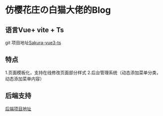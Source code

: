 # 仿樱花庄の白猫大佬的Blog
## 语言Vue+ vite + Ts
git 项目地址[Sakura-vue3-ts](http://github.com/dovelinnnnnn/Sakura-vue3-ts)
    
## 特点
1.页面模板化，支持在线修改页面部分样式
2.后台管理系统（动态添加菜单分类，动态添加菜单内容）
## 后端支持
[后端项目地址](https://github.com/dovelinnnnnn/Sakura-vue-ts-server)